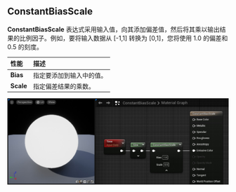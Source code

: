 ## ConstantBiasScale

**ConstantBiasScale** 表达式采用输入值，向其添加偏差值，然后将其乘以输出结果的比例因子。例如，要将输入数据从 [-1,1] 转换为 [0,1]，您将使用 1.0 的偏差和 0.5 的刻度。

| 性能      | 描述                     |
| :-------- | :----------------------- |
| **Bias**  | 指定要添加到输入中的值。 |
| **Scale** | 指定偏差结果的乘数。     |

![constant-bias-scale](Image/设计视觉渲染和图形效果/材质/材质表达式/工具类材质表达式/constant-bias-scale.webp)